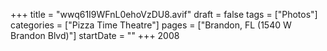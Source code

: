 +++
title = "wwq61I9WFnL0ehoVzDU8.avif"
draft = false
tags = ["Photos"]
categories = ["Pizza Time Theatre"]
pages = ["Brandon, FL (1540 W Brandon Blvd)"]
startDate = ""
+++
 2008
